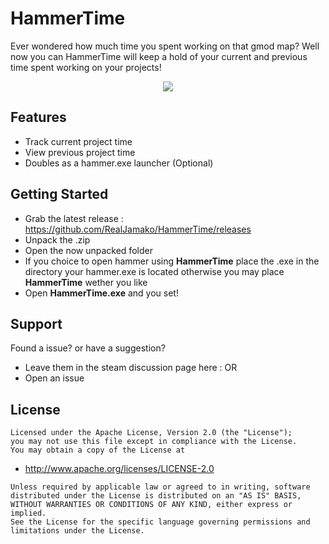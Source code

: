 # HammerTime
Ever wondered how much time you spent working on that gmod map? Well now you can HammerTime will keep a hold of your current and previous time spent working on your projects!
<p align="center">
    <image src="img/hammetime-cropped.png">
</p>

## Features
- Track current project time
- View previous project time
- Doubles as a hammer.exe launcher (Optional)

## Getting Started
- Grab the latest release : https://github.com/RealJamako/HammerTime/releases
- Unpack the .zip
- Open the now unpacked folder
- If you choice to open hammer using **HammerTime** place the .exe in the directory your hammer.exe is located otherwise you may place **HammerTime** wether you like
- Open **HammerTime.exe** and you set!

## Support
Found a issue? or have a suggestion?
- Leave them in the steam discussion page here : 
OR
- Open an issue

## License
``` 
Licensed under the Apache License, Version 2.0 (the "License");
you may not use this file except in compliance with the License.
You may obtain a copy of the License at
```
-  http://www.apache.org/licenses/LICENSE-2.0

```
Unless required by applicable law or agreed to in writing, software
distributed under the License is distributed on an "AS IS" BASIS,
WITHOUT WARRANTIES OR CONDITIONS OF ANY KIND, either express or implied.
See the License for the specific language governing permissions and
limitations under the License.
```

